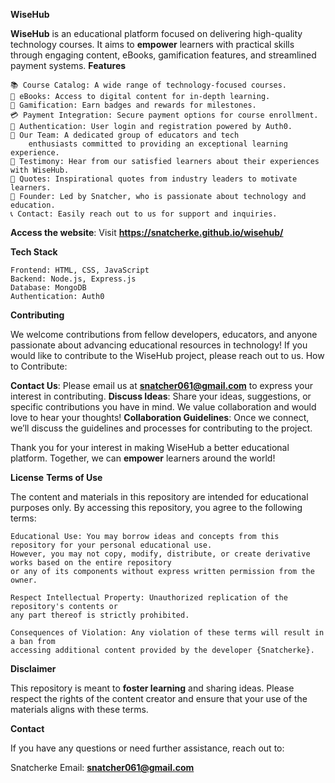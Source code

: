 **WiseHub**

**WiseHub** is an educational platform focused on delivering high-quality technology courses. It aims to **empower** learners with practical skills through engaging content, eBooks, gamification features, and streamlined payment systems.
**Features**

    📚 Course Catalog: A wide range of technology-focused courses.
    📖 eBooks: Access to digital content for in-depth learning.
    🏅 Gamification: Earn badges and rewards for milestones.
    💳 Payment Integration: Secure payment options for course enrollment.
    🔐 Authentication: User login and registration powered by Auth0.
    👥 Our Team: A dedicated group of educators and tech 
        enthusiasts committed to providing an exceptional learning experience.
    🌟 Testimony: Hear from our satisfied learners about their experiences with WiseHub.
    💬 Quotes: Inspirational quotes from industry leaders to motivate learners.
    🌱 Founder: Led by Snatcher, who is passionate about technology and education.
    📞 Contact: Easily reach out to us for support and inquiries.

**Access the website**:
Visit **https://snatcherke.github.io/wisehub/**

**Tech Stack**

    Frontend: HTML, CSS, JavaScript
    Backend: Node.js, Express.js
    Database: MongoDB
    Authentication: Auth0
    
**Contributing**

We welcome contributions from fellow developers, educators, and anyone passionate about advancing educational resources in technology! If you would like to contribute to the WiseHub project, please reach out to us.
How to Contribute:

 **Contact Us**: Please email us at **snatcher061@gmail.com** to express your interest in contributing.
  **Discuss Ideas**: Share your ideas, suggestions, or specific contributions you have in mind. We value collaboration and would love to hear your thoughts!
 **Collaboration Guidelines**: Once we connect, we’ll discuss the guidelines and processes for contributing to the project.

Thank you for your interest in making WiseHub a better educational platform. Together, we can **empower** learners around the world!

**License**
**Terms of Use**

The content and materials in this repository are intended for educational purposes only. By accessing this repository, you agree to the following terms:

    Educational Use: You may borrow ideas and concepts from this repository for your personal educational use. 
    However, you may not copy, modify, distribute, or create derivative works based on the entire repository 
    or any of its components without express written permission from the owner.

    Respect Intellectual Property: Unauthorized replication of the repository's contents or 
    any part thereof is strictly prohibited.

    Consequences of Violation: Any violation of these terms will result in a ban from 
    accessing additional content provided by the developer {Snatcherke}.

**Disclaimer**

This repository is meant to **foster learning** and sharing ideas. Please respect the rights of the content creator and ensure that your use of the materials aligns with these terms.

**Contact**

If you have any questions or need further assistance, reach out to:

Snatcherke
Email: **snatcher061@gmail.com**
